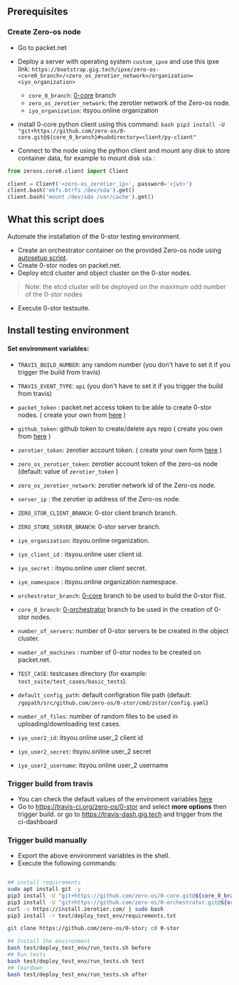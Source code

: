 ## Prerequisites 
### Create Zero-os node
- Go to packet.net
- Deploy a server with operating system ``custom_ipxe`` and use this ipxe link:
``
https://bootstrap.gig.tech/ipxe/zero-os-<core0_branch>/<zero_os_zerotier_network>/organization=<iyo_organization>
``
    - ``core_0_branch``: [0-core](https://github.com/zero-os/0-core) branch
    - ``zero_os_zerotier_network``: the zerotier network of the Zero-os node.
    - ``iyo_organization``: itsyou.online organization

- install 0-core python client using this command:
``bash
pip3 install -U "git+https://github.com/zero-os/0-core.git@${core_0_branch}#subdirectory=client/py-client"
``
- Connect to the node using the python client and mount any disk to store container data, for example to mount disk ``sda`` :

```python
from zeroos.core0.client import Client

client = Client('<zero-os_zerotier_ip>', password='<jwt>')
client.bash('mkfs.btrfs /dev/sda').get()
client.bash('mount /dev/sda /var/cache').get()
```


## What this script does
Automate the installation of the 0-stor testing environment.

- Create an orchestrator container on the provided Zero-os node using [autosetup script](https://github.com/zero-os/0-orchestrator/tree/master/autosetup).
- Create 0-stor nodes on packet.net.
- Deploy etcd cluster and object cluster on the 0-stor nodes.
> Note: the etcd cluster will be deployed on the maximum odd number of the 0-stor nodes
- Execute 0-stor testsuite.

## Install testing environment

#### Set environment variables:
- ``TRAVIS_BUILD_NUMBER``: any random number (you don't have to set it if you trigger the build from travis)
- ``TRAVIS_EVENT_TYPE``: ``api`` (you don't have to set it if you trigger the build from travis)

- ``packet_token`` : packet.net access token to be able to create 0-stor nodes. ( create your own from [here](https://app.packet.net/portal#/api-keys) )

- ``github_token``: github token to create/delete ays repo ( create you own from [here](https://github.com/settings/tokens) )
- ``zerotier_token``: zerotier account token. ( create your own form [here](https://my.zerotier.com/) )
- ``zero_os_zerotier_token``: zerotier account token of the zero-os node (default: value of ```zerotier_token``` )
- ``zero_os_zerotier_network``: zerotier network id of the Zero-os node.

- ``server_ip`` : the zerotier ip address of the Zero-os node.

- ``ZERO_STOR_CLIENT_BRANCH``: 0-stor client branch branch.
- ``ZERO_STORE_SERVER_BRANCH``: 0-stor server branch.

- ``iyo_organization``: itsyou.online organization.
- ``iyo_client_id`` : itsyou.online user client id.
- ``iyo_secret`` : itsyou.online user client secret.
- ``iyo_namespace`` : itsyou.online organization namespace.

- ``orchestrator_branch``: [0-core](https://github.com/zero-os/0-core) branch to be used to build the 0-stor flist.
- ``core_0_branch``: [0-orchestrator](https://github.com/zero-os/0-orchestrator) branch to be used in the creation of 0-stor nodes.
- ``number_of_servers``: number of 0-stor servers te be created in the object cluster.
- ``number_of_machines`` : number of 0-stor nodes to be created on packet.net.

- ``TEST_CASE``: testcases directory (for example: ``test_suite/test_cases/basic_tests``).
- ``default_config_path``: default configration file path (default: ``/gopath/src/github.com/zero-os/0-stor/cmd/zstor/config.yaml``)
- ``number_of_files``: number of random files to be used in uploading/downloading test cases.
- ``iyo_user2_id``: itsyou.online user_2 client id
- ``iyo_user2_secret``: itsyou.online user_2 secret
- ``iyo_user2_username``: itsyou.online user_2 username

### Trigger build from travis
- You can check the default values of the enviroment variables [here](https://travis-ci.org/zero-os/0-stor/settings)
- Go to https://travis-ci.org/zero-os/0-stor and select **more options** then trigger build.
or go to https://travis-dash.gig.tech and trigger from the ci-dashboard

### Trigger build manually
- Export the above environment variables in the shell.
- Execute the following commands:
```bash

## install requirements
sudo apt install git -y
pip3 install -U "git+https://github.com/zero-os/0-core.git@${core_0_branch}#subdirectory=client/py-client"
pip3 install -U "git+https://github.com/zero-os/0-orchestrator.git@${orchestrator_branch}#subdirectory=pyclient"
curl -s https://install.zerotier.com/ | sudo bash
pip3 install -r test/deploy_test_env/requirements.txt

git clone https://github.com/zero-os/0-stor; cd 0-stor

## Install the environment
bash test/deploy_test_env/run_tests.sh before 
## Run tests
bash test/deploy_test_env/run_tests.sh test 
## Teardown
bash test/deploy_test_env/run_tests.sh after 
```